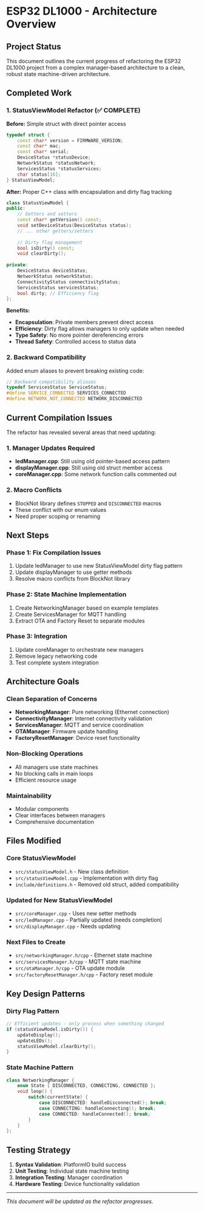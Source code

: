 # ESP32 DL1000 - Architecture Overview

## Project Status

This document outlines the current progress of refactoring the ESP32 DL1000 project from a complex manager-based architecture to a clean, robust state machine-driven architecture.

## Completed Work

### 1. StatusViewModel Refactor (✅ COMPLETE)

**Before:** Simple struct with direct pointer access
```cpp
typedef struct {
    const char* version = FIRMWARE_VERSION;
    const char* mac;
    const char* serial;
    DeviceStatus *statusDevice;
    NetworkStatus *statusNetwork;
    ServicesStatus *statusServices;
    char status[16]; 
} StatusViewModel;
```

**After:** Proper C++ class with encapsulation and dirty flag tracking
```cpp
class StatusViewModel {
public:
    // Getters and setters
    const char* getVersion() const;
    void setDeviceStatus(DeviceStatus status);
    // ... other getters/setters
    
    // Dirty flag management
    bool isDirty() const;
    void clearDirty();
    
private:
    DeviceStatus deviceStatus;
    NetworkStatus networkStatus;
    ConnectivityStatus connectivityStatus;
    ServicesStatus servicesStatus;
    bool dirty; // Efficiency flag
};
```

**Benefits:**
- **Encapsulation**: Private members prevent direct access
- **Efficiency**: Dirty flag allows managers to only update when needed  
- **Type Safety**: No more pointer dereferencing errors
- **Thread Safety**: Controlled access to status data

### 2. Backward Compatibility

Added enum aliases to prevent breaking existing code:
```cpp
// Backward compatibility aliases
typedef ServicesStatus ServiceStatus;
#define SERVICE_CONNECTED SERVICES_CONNECTED
#define NETWORK_NOT_CONNECTED NETWORK_DISCONNECTED
```

## Current Compilation Issues

The refactor has revealed several areas that need updating:

### 1. Manager Updates Required
- **ledManager.cpp**: Still using old pointer-based access pattern
- **displayManager.cpp**: Still using old struct member access
- **coreManager.cpp**: Some network function calls commented out

### 2. Macro Conflicts
- BlockNot library defines `STOPPED` and `DISCONNECTED` macros
- These conflict with our enum values
- Need proper scoping or renaming

## Next Steps

### Phase 1: Fix Compilation Issues
1. Update ledManager to use new StatusViewModel dirty flag pattern
2. Update displayManager to use getter methods
3. Resolve macro conflicts from BlockNot library

### Phase 2: State Machine Implementation  
1. Create NetworkingManager based on example templates
2. Create ServicesManager for MQTT handling
3. Extract OTA and Factory Reset to separate modules

### Phase 3: Integration
1. Update coreManager to orchestrate new managers
2. Remove legacy networking code
3. Test complete system integration

## Architecture Goals

### Clean Separation of Concerns
- **NetworkingManager**: Pure networking (Ethernet connection)
- **ConnectivityManager**: Internet connectivity validation  
- **ServicesManager**: MQTT and service coordination
- **OTAManager**: Firmware update handling
- **FactoryResetManager**: Device reset functionality

### Non-Blocking Operations
- All managers use state machines
- No blocking calls in main loops
- Efficient resource usage

### Maintainability
- Modular components
- Clear interfaces between managers
- Comprehensive documentation

## Files Modified

### Core StatusViewModel
- `src/statusViewModel.h` - New class definition
- `src/statusViewModel.cpp` - Implementation with dirty flag
- `include/definitions.h` - Removed old struct, added compatibility

### Updated for New StatusViewModel
- `src/coreManager.cpp` - Uses new setter methods
- `src/ledManager.cpp` - Partially updated (needs completion)
- `src/displayManager.cpp` - Needs updating

### Next Files to Create
- `src/networkingManager.h/cpp` - Ethernet state machine
- `src/servicesManager.h/cpp` - MQTT state machine  
- `src/otaManager.h/cpp` - OTA update module
- `src/factoryResetManager.h/cpp` - Factory reset module

## Key Design Patterns

### Dirty Flag Pattern
```cpp
// Efficient updates - only process when something changed
if (statusViewModel.isDirty()) {
    updateDisplay();
    updateLEDs();
    statusViewModel.clearDirty();
}
```

### State Machine Pattern
```cpp
class NetworkingManager {
    enum State { DISCONNECTED, CONNECTING, CONNECTED };
    void loop() {
        switch(currentState) {
            case DISCONNECTED: handleDisconnected(); break;
            case CONNECTING: handleConnecting(); break;
            case CONNECTED: handleConnected(); break;
        }
    }
};
```

## Testing Strategy

1. **Syntax Validation**: PlatformIO build success
2. **Unit Testing**: Individual state machine testing
3. **Integration Testing**: Manager coordination
4. **Hardware Testing**: Device functionality validation

---

*This document will be updated as the refactor progresses.*
